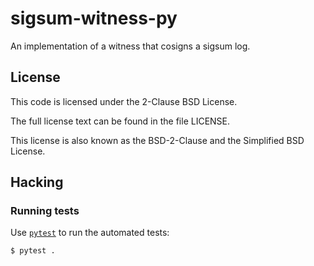 # sigsum-witness-py
An implementation of a witness that cosigns a sigsum log.

## License

This code is licensed under the 2-Clause BSD License.

The full license text can be found in the file LICENSE.

This license is also known as the BSD-2-Clause and the Simplified BSD
License.

## Hacking

### Running tests

Use [`pytest`](https://docs.pytest.org/) to run the automated tests:

```
$ pytest .
```
